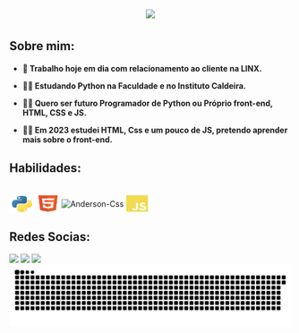 <h1 align="center">
<img src="https://readme-typing-svg.herokuapp.com/?font=Righteous&size=35&center=true&vCenter=true&width=500&height=70&duration=4000&lines=olá!+👋;+me+chamo+Anderson!"></h1>


<h2>Sobre mim:</h2>
<h4>
  
- 🔭 Trabalho hoje em dia com relacionamento ao cliente na LINX.
  
- 🐱‍💻 Estudando Python na Faculdade e no Instituto Caldeira.

- 🐱‍🏍 Quero ser futuro Programador de Python ou Próprio front-end, HTML, CSS e JS.
  
- 🐱‍👓 Em 2023 estudei HTML, Css e um pouco de JS, pretendo aprender mais sobre o front-end.
</h4>

##

<h2>Habilidades:</h2>
<div style="display: inline_block"><br>
  <img align="center" alt="Anderson-Python" height="35" width="45" src="https://raw.githubusercontent.com/devicons/devicon/master/icons/python/python-original.svg">
  <img align="center" alt="Anderson-HTML" height="30" width="40" src="https://raw.githubusercontent.com/devicons/devicon/master/icons/html5/html5-original.svg">
  <img  align="center" alt="Anderson-Css" height="35" width="45" src="https://cdn.jsdelivr.net/gh/devicons/devicon@latest/icons/css3/css3-original-wordmark.svg" />
  <img align="center" alt="Anderson-Js" height="30" width="40" src="https://raw.githubusercontent.com/devicons/devicon/master/icons/javascript/javascript-plain.svg">
</div>
 
##

<h2>Redes Socias:</h2>
<div> 
  <a href="https://www.instagram.com/alemao_couto16/" target="_blank"><img src="https://img.shields.io/badge/-Instagram-%23E4405F?style=for-the-badge&logo=instagram&logoColor=white" target="_blank"></a>
  <a href="https://www.linkedin.com/in/%C3%A2nderson-couto-3090bb271/" target="_blank"><img src="https://img.shields.io/badge/-LinkedIn-%230077B5?style=for-the-badge&logo=linkedin&logoColor=white" target="_blank"></a> 
  <a href="https://curriculoanderson.vercel.app/"><img src="https://img.shields.io/badge/website-000000?style=for-the-badge&logo=About.me&logoColor=white"></a> 
</div>

<img alt="snake eating my contributions" src="https://raw.githubusercontent.com/ViictorrMillan/ViictorrMillan/output/github-contribution-grid-snake-dark.svg" />
